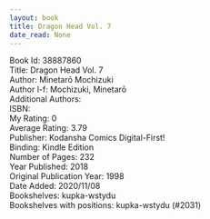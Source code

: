 ```yaml
---
layout: book
title: Dragon Head Vol. 7
date_read: None
---
```


Book Id: 38887860<br />
Title: Dragon Head Vol. 7<br />
Author: Minetarō Mochizuki<br />
Author l-f: Mochizuki, Minetarō<br />
Additional Authors: <br />
ISBN: <br />
My Rating: 0<br />
Average Rating: 3.79<br />
Publisher: Kodansha Comics Digital-First!<br />
Binding: Kindle Edition<br />
Number of Pages: 232<br />
Year Published: 2018<br />
Original Publication Year: 1998<br />
Date Added: 2020/11/08<br />
Bookshelves: kupka-wstydu<br />
Bookshelves with positions: kupka-wstydu (#2031)<br />


